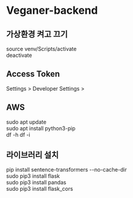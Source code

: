 # Veganer-backend

## 가상환경 켜고 끄기
source venv/Scripts/activate \
deactivate

## Access Token
Settings > Developer Settings > 

## AWS
sudo apt update \
sudo apt install python3-pip \
df -h
df -i

## 라이브러리 설치
pip install sentence-transformers --no-cache-dir \
sudo pip3 install flask \
sudo pip3 install pandas \
sudo pip3 install flask_cors